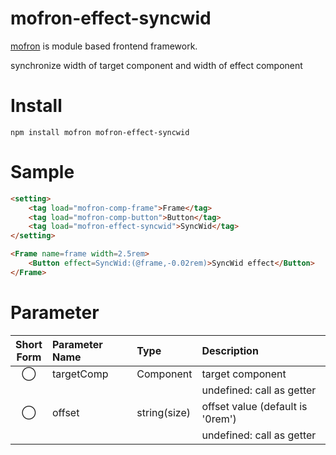 # mofron-effect-syncwid
[mofron](https://mofron.github.io/mofron/) is module based frontend framework.

synchronize width of target component and width of effect component


# Install
```
npm install mofron mofron-effect-syncwid
```

# Sample
```html
<setting>
    <tag load="mofron-comp-frame">Frame</tag>
    <tag load="mofron-comp-button">Button</tag>
    <tag load="mofron-effect-syncwid">SyncWid</tag>
</setting>

<Frame name=frame width=2.5rem>
    <Button effect=SyncWid:(@frame,-0.02rem)>SyncWid effect</Button>
</Frame>
```

# Parameter

| Short<br>Form | Parameter Name | Type | Description |
|:-------------:|:---------------|:-----|:------------|
| ◯  | targetComp | Component | target component |
| | | | undefined: call as getter |
| ◯  | offset | string(size) | offset value (default is '0rem') |
| | | | undefined: call as getter |

